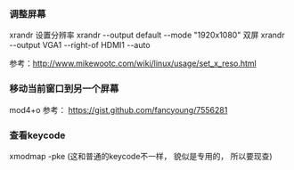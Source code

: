 ### 调整屏幕
xrandr
设置分辨率
xrandr --output default --mode "1920x1080"
双屏
xrandr --output VGA1 --right-of HDMI1 --auto

参考：http://www.mikewootc.com/wiki/linux/usage/set_x_reso.html
### 移动当前窗口到另一个屏幕
mod4+o
参考： https://gist.github.com/fancyoung/7556281

### 查看keycode
xmodmap -pke
(这和普通的keycode不一样， 貌似是专用的， 所以要现查)
